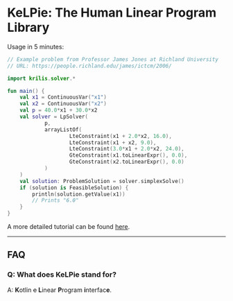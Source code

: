 # KeLPie: The Human Linear Program Library


Usage in 5 minutes:

```kotlin
// Example problem from Professor James Jones at Richland University
// URL: https://people.richland.edu/james/ictcm/2006/

import krilis.solver.*

fun main() {
    val x1 = ContinuousVar("x1")
    val x2 = ContinuousVar("x2")
    val p = 40.0*x1 + 30.0*x2
    val solver = LpSolver(
            p,
            arrayListOf(
                    LteConstraint(x1 + 2.0*x2, 16.0),
                    LteConstraint(x1 + x2, 9.0),
                    LteConstraint(3.0*x1 + 2.0*x2, 24.0),
                    GteConstraint(x1.toLinearExpr(), 0.0),
                    GteConstraint(x2.toLinearExpr(), 0.0)
            )
    )
    val solution: ProblemSolution = solver.simplexSolve()
    if (solution is FeasibleSolution) {
        println(solution.getValue(x1))
        // Prints "6.0"
    }
}
```

A more detailed tutorial can be found [here](docs/intro_tutorial.md).

---

## FAQ

### Q: What does KeLPie stand for?

A: **K**otlin ~~e~~ **L**inear **P**rogram **i**nterfac**e**.
